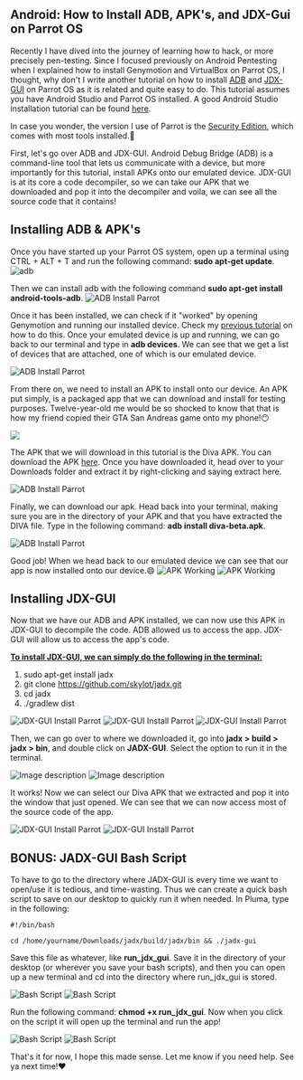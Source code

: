## Android: How to Install ADB, APK's, and JDX-Gui on Parrot OS
Recently I have dived into the journey of learning how to hack, or more precisely pen-testing. Since I focused previously on Android Pentesting when  I explained how to install Genymotion and VirtualBox on Parrot OS, I thought, why don't I write another tutorial on how to install [ADB](https://developer.android.com/studio/command-line/adb) and [JDX-GUI](https://github.com/skylot/jadx) on Parrot OS as it is related and quite easy to do. This tutorial assumes you have Android Studio and Parrot OS installed. A good Android Studio installation tutorial can be found [here](https://tutorialforlinux.com/2021/04/05/step-by-step-android-studio-parrot-linux-installation/).

In case you wonder, the version I use of Parrot is the [Security Edition](https://www.parrotsec.org/download/), which comes with most tools installed.🤠

First, let's go over ADB and JDX-GUI. Android Debug Bridge (ADB) is a command-line tool that lets us communicate with a device, but more importantly for this tutorial, install APKs onto our emulated device. JDX-GUI is at its core a code decompiler, so we can take our APK that we downloaded and pop it into the decompiler and voila, we can see all the source code that it contains!

## Installing ADB & APK's
Once you have started up your Parrot OS system, open up a terminal using CTRL + ALT + T and run the following command: **sudo apt-get update**.
![adb](https://dev-to-uploads.s3.amazonaws.com/uploads/articles/xiprt2oi6vc5mu3fuh91.png)
  
Then we can install adb with the following command **sudo apt-get install android-tools-adb**.
![ADB Install Parrot](https://dev-to-uploads.s3.amazonaws.com/uploads/articles/dws4aamj5melaoft8u52.png)
 
Once it has been installed, we can check if it "worked" by opening Genymotion and running our installed device. Check my [previous tutorial](https://dev.to/christinecdev/how-to-install-genymotion-virtualbox-on-parrot-os-287p) on how to do this. Once your emulated device is up and running, we can go back to our terminal and type in **adb devices**. We can see that we get a list of devices that are attached, one of which is our emulated device. 

![ADB Install Parrot](https://dev-to-uploads.s3.amazonaws.com/uploads/articles/7dxvrdwsfrvrqakb5jx0.png)

From there on, we need to install an APK to install onto our device. An APK put simply, is a packaged app that we can download and install for testing purposes. Twelve-year-old me would be so shocked to know that that is how my friend copied their GTA San Andreas game onto my phone!😶

<img src="https://c.tenor.com/pz0JWTgmDKQAAAAd/san-andreas-gta.gif"/>

The APK that we will download in this tutorial is the Diva APK. You can download the APK [here](https://www.payatu.com/wp-content/uploads/2016/01/diva-beta.tar.gz). Once you have downloaded it, head over to your Downloads folder and extract it by right-clicking and saying extract here.

![ADB Install Parrot](https://dev-to-uploads.s3.amazonaws.com/uploads/articles/rwu7wxvkctz7es836ig4.png)

Finally, we can download our apk. Head back into your terminal, making sure you are in the directory of your APK and that you have extracted the DIVA file. Type in the following command: **adb install diva-beta.apk**.

![ADB Install Parrot](https://dev-to-uploads.s3.amazonaws.com/uploads/articles/1mw0nhasoo2sgev93zji.png) 

Good job! When we head back to our emulated device we can see that our app is now installed onto our device.😄
![APK Working](https://dev-to-uploads.s3.amazonaws.com/uploads/articles/lzcs0piva2xddv9wk0s1.png)
![APK Working](https://dev-to-uploads.s3.amazonaws.com/uploads/articles/rmsgvhlnvutzxk09ojqk.png)

## Installing JDX-GUI
Now that we have our ADB and APK installed, we can now use this APK in JDX-GUI to decompile the code. ADB allowed us to access the app. JDX-GUI will allow us to access the app's code. 

<u>**To install JDX-GUI, we can simply do the following in the terminal:**</u>
1. sudo apt-get install jadx
2. git clone https://github.com/skylot/jadx.git
3. cd jadx
4. ./gradlew dist

![JDX-GUI Install Parrot](https://dev-to-uploads.s3.amazonaws.com/uploads/articles/p5fxqq5a9zqo3hwf3w1z.png)
![JDX-GUI Install Parrot](https://dev-to-uploads.s3.amazonaws.com/uploads/articles/29j1a4kjrarxemiehfj0.png)
![JDX-GUI Install Parrot](https://dev-to-uploads.s3.amazonaws.com/uploads/articles/1xk4k9dagynwohhnnuq1.png)

Then, we can go over to where we downloaded it, go into **jadx > build > jadx > bin**, and double click on **JADX-GUI**. Select the option to run it in the terminal.

![Image description](https://dev-to-uploads.s3.amazonaws.com/uploads/articles/oanilsu8bfzb7shm2ow9.png)
![Image description](https://dev-to-uploads.s3.amazonaws.com/uploads/articles/uuvv5slx911cc7ipjfy0.png)
  
It works! Now we can select our Diva APK that we extracted and pop it into the window that just opened. We can see that we can now access most of the source code of the app.

![JDX-GUI Install Parrot](https://dev-to-uploads.s3.amazonaws.com/uploads/articles/a7v00v131sg83jfl13e4.png)
![JDX-GUI Install Parrot](https://dev-to-uploads.s3.amazonaws.com/uploads/articles/lhs4e7rajy2aja9i2r8w.png)

## BONUS: JADX-GUI Bash Script
To have to go to the directory where JADX-GUI is every time we want to open/use it is tedious, and time-wasting. Thus we can create a quick bash script to save on our desktop to quickly run it when needed. In Pluma, type in the following: 

```
#!/bin/bash

cd /home/yourname/Downloads/jadx/build/jadx/bin && ./jadx-gui
```

Save this file as whatever, like **run_jdx_gui**. Save it in the directory of your desktop (or wherever you save your bash scripts), and then you can open up a new terminal and cd into the directory where run_jdx_gui is stored. 

![Bash Script](https://dev-to-uploads.s3.amazonaws.com/uploads/articles/x854uzzy4l7g1yjdlizy.png)
![Bash Script](https://dev-to-uploads.s3.amazonaws.com/uploads/articles/75aghidtkbs8hgr8uqig.png)
 
Run the following command: **chmod +x run_jdx_gui**. Now when you click on the script it will open up the terminal and run the app!

![Bash Script](https://dev-to-uploads.s3.amazonaws.com/uploads/articles/5lvo1tmrjwdcwr7w5fdl.png)
![Bash Script](https://dev-to-uploads.s3.amazonaws.com/uploads/articles/fcy35rmyscwbfp6cv0xd.png)

That's it for now, I hope this made sense. Let me know if you need help. See ya next time!❤️
 
